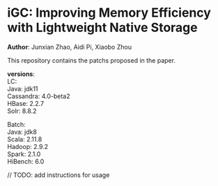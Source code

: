 # iGC: Improving Memory Efficiency with Lightweight Native Storage
**Author**: Junxian Zhao, Aidi Pi, Xiaobo Zhou

This repository contains the patchs proposed in the paper.

**versions**:  
LC:  
Java: jdk11  
Cassandra: 4.0-beta2  
HBase: 2.2.7  
Solr: 8.8.2  

Batch:  
Java: jdk8  
Scala: 2.11.8  
Hadoop: 2.9.2  
Spark: 2.1.0  
HiBench: 6.0  

// TODO: add instructions for usage

